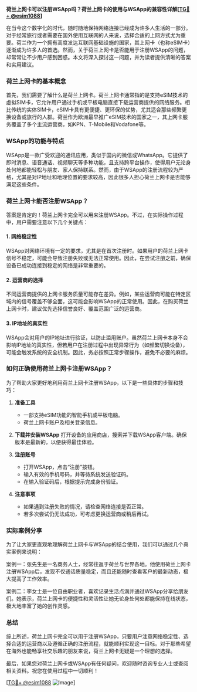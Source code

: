 **荷兰上网卡可以注册WSApp吗？荷兰上网卡的使用与WSApp的兼容性详解[[TG💪+ @esim1088](https://t.me/s/esim1088)]**

在当今这个数字化的时代，随时随地保持网络连接已经成为许多人生活的一部分。对于经常旅行或者需要在国外使用互联网的人来说，选择合适的上网方式尤为重要。荷兰作为一个拥有高度发达互联网基础设施的国家，其上网卡（也称eSIM卡）逐渐成为许多人的首选。然而，关于荷兰上网卡是否能用于注册WSApp的问题，却常常让不少用户感到困惑。本文将深入探讨这一问题，并为读者提供清晰的答案和实用建议。

### 荷兰上网卡的基本概念

首先，我们需要了解什么是荷兰上网卡。荷兰上网卡通常指的是支持eSIM技术的虚拟SIM卡，它允许用户通过手机或平板电脑直接下载运营商提供的网络服务。相比传统的实体SIM卡，eSIM卡具有更便捷、更环保的优势，尤其适合那些频繁更换设备或旅行的人群。荷兰作为欧洲最早推广eSIM技术的国家之一，其上网卡服务覆盖了多个主流运营商，如KPN、T-Mobile和Vodafone等。

### WSApp的功能与特点

WSApp是一款广受欢迎的通讯应用，类似于国内的微信或WhatsApp。它提供了即时消息、语音通话、视频聊天等多种功能，且支持跨平台操作，使得用户无论身处何地都能轻松与朋友、家人保持联系。然而，由于WSApp的注册流程较为严格，尤其是对IP地址和地理位置的要求较高，因此很多人担心荷兰上网卡是否能够满足这些条件。

### 荷兰上网卡能否注册WSApp？

答案是肯定的！荷兰上网卡完全可以用来注册WSApp。不过，在实际操作过程中，用户需要注意以下几个关键点：

#### 1. **网络稳定性**
   WSApp对网络环境有一定的要求，尤其是在首次注册时。如果用户的荷兰上网卡信号不稳定，可能会导致注册失败或无法正常使用。因此，在尝试注册之前，确保设备已成功连接到稳定的网络是非常重要的。

#### 2. **运营商的选择**
   不同运营商提供的上网卡服务质量可能存在差异。例如，某些运营商可能在特定区域内的信号覆盖不够全面，这可能会影响WSApp的正常使用。因此，在购买荷兰上网卡时，建议优先选择信誉良好、覆盖范围广泛的运营商。

#### 3. **IP地址的真实性**
   WSApp会对用户的IP地址进行验证，以防止滥用账户。虽然荷兰上网卡本身不会影响IP地址的真实性，但若用户在注册过程中出现异常行为（如频繁切换设备），可能会触发系统的安全机制。因此，务必按照正常步骤操作，避免不必要的麻烦。

### 如何正确使用荷兰上网卡注册WSApp？

为了帮助大家更好地利用荷兰上网卡注册WSApp，以下是一些具体的步骤和技巧：

1. **准备工具**
   - 一部支持eSIM功能的智能手机或平板电脑。
   - 荷兰上网卡账户及相关登录信息。

2. **下载并安装WSApp**
   打开设备的应用商店，搜索并下载WSApp客户端。确保版本是最新的，以便获得最佳体验。

3. **注册账号**
   - 打开WSApp，点击“注册”按钮。
   - 输入有效的手机号码，并等待系统发送验证码。
   - 在输入验证码后，根据提示完成身份验证。

4. **注意事项**
   - 如果遇到注册失败的情况，请检查网络连接是否正常。
   - 若多次尝试仍无法成功，可考虑更换运营商或稍后再试。

### 实际案例分享

为了让大家更直观地理解荷兰上网卡与WSApp的结合使用，我们可以通过几个真实案例来说明：

案例一：张先生是一名商务人士，经常往返于荷兰与世界各地。他使用荷兰上网卡注册WSApp后，发现不仅通话质量稳定，而且还能随时查看客户的最新动态，极大提高了工作效率。

案例二：李女士是一位自由职业者，喜欢记录生活点滴并通过WSApp分享给朋友们。她表示，荷兰上网卡的便捷性和灵活性让她无论身处何处都能保持在线状态，极大地丰富了她的创作灵感。

### 总结

综上所述，荷兰上网卡完全可以用于注册WSApp，只要用户注意网络稳定性、选择合适的运营商以及遵循正确的注册流程，就能顺利实现这一目标。对于那些希望在海外也能畅享社交乐趣的朋友来说，荷兰上网卡无疑是一个理想的选择。

最后，如果您对荷兰上网卡或WSApp有任何疑问，欢迎随时咨询专业人士或查阅相关资料。祝您在使用过程中一切顺利！

[[TG💪+ @esim1088](https://t.me/s/esim1088) ![Image](https://i.postimg.cc/4NQfJmqS/Snipaste-2025-05-13-00-14-12.png)]